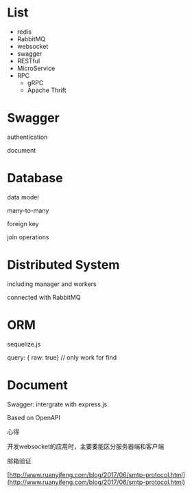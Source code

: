 # List

* redis
* RabbitMQ
* websocket
* swagger
* RESTful 
* MicroService
* RPC
  * gRPC
  * Apache Thrift

# Swagger

authentication

document

# Database

data model

many-to-many

foreign key

join operations

# Distributed System

including manager and workers

connected with RabbitMQ

# ORM

sequelize.js

query: { raw: true} // only work for find

# Document

Swagger: intergrate with express.js.

Based on OpenAPI

心得

开发websocket的应用时，主要要能区分服务器端和客户端

邮箱验证

[http://www.ruanyifeng.com/blog/2017/06/smtp-protocol.html](http://www.ruanyifeng.com/blog/2017/06/smtp-protocol.html)

